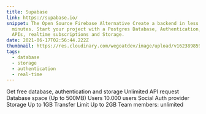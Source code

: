 ```yaml
---
title: Supabase
link: https://supabase.io/
snippet: The Open Source Firebase Alternative Create a backend in less than 2
  minutes. Start your project with a Postgres Database, Authentication, instant
  APIs, realtime subscriptions and Storage.
date: 2021-06-17T02:56:44.222Z
thumbnail: https://res.cloudinary.com/wegoatdev/image/upload/v1623898594/freestuffdev/stuff/Screen_Shot_2021-06-17_at_10.56.12_AM-removebg-preview.png
tags:
  - database
  - storage
  - authentication
  - real-time
---
```

Get free database, authentication and storage
Unlimited API request
Database space (Up to 500MB)
Users 10.000 users
Social Auth provider
Storage Up to 1GB
Transfer Limit Up to 2GB
Team members: unlimited
